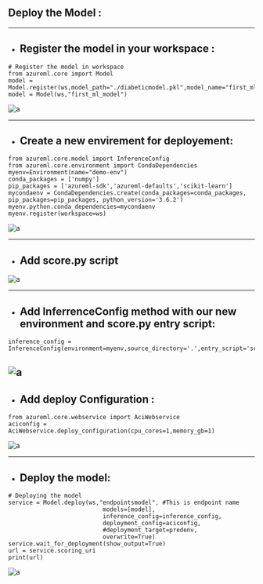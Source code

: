 ## Deploy the Model :
---

- ## **Register the model in your workspace :**

```
# Register the model in workspace
from azureml.core import Model
model = Model.register(ws,model_path="./diabeticmodel.pkl",model_name="first_ml_model")
model = Model(ws,"first_ml_model")
```

![a](https://user-images.githubusercontent.com/78825764/204823374-ef7d13ad-89f6-4e0c-a468-7d9ba42ac30f.PNG)

---

- ## **Create a new envirement for deployement:**

```
from azureml.core.model import InferenceConfig
from azureml.core.environment import CondaDependencies
myenv=Environment(name="demo-env")
conda_packages = ['numpy']
pip_packages = ['azureml-sdk','azureml-defaults','scikit-learn']
mycondaenv = CondaDependencies.create(conda_packages=conda_packages, pip_packages=pip_packages, python_version='3.6.2')
myenv.python.conda_dependencies=mycondaenv
myenv.register(workspace=ws)
```

![a](https://user-images.githubusercontent.com/78825764/204824574-7d7749bf-63c6-4089-9310-6321d2cc8947.PNG)

---
- ## **Add score.py script**

![a](https://user-images.githubusercontent.com/78825764/204825774-1ddd6777-8223-4035-a7f2-b37a74294600.PNG)

---

- ## **Add InferrenceConfig method with our new environment and score.py entry script:**

```
inference_config = InferenceConfig(environment=myenv,source_directory='.',entry_script='score.py')
```


![a](https://user-images.githubusercontent.com/78825764/204826075-9a84dda1-588a-40bf-8c78-e271d80a2994.PNG)
---
- ## **Add deploy Configuration :**

```
from azureml.core.webservice import AciWebservice
aciconfig = AciWebservice.deploy_configuration(cpu_cores=1,memory_gb=1)
```
![a](https://user-images.githubusercontent.com/78825764/204826470-153980ce-f94a-42e3-8e8e-1adc9122c83a.PNG)

---
- ## **Deploy the model:**


```
# Deploying the model
service = Model.deploy(ws,"endpointsmodel", #This is endpoint name
                           models=[model],
                           inference_config=inference_config,
                           deployment_config=aciconfig,
                           #deployment_target=predenv,
                           overwrite=True)
service.wait_for_deployment(show_output=True)
url = service.scoring_uri
print(url)
```





![a](https://user-images.githubusercontent.com/78825764/204840311-1dc436b6-a038-44af-a414-b760972c2c7f.PNG)


